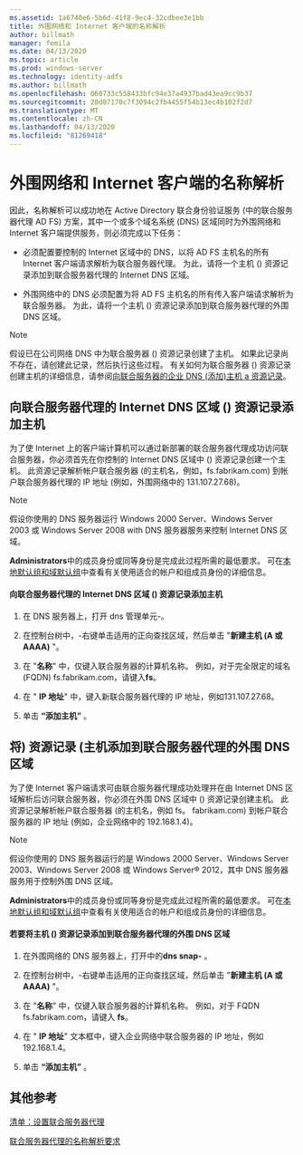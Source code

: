 ```yaml
---
ms.assetid: 1a6740e6-5b6d-41f8-9ec4-32cdbee3e1bb
title: 外围网络和 Internet 客户端的名称解析
author: billmath
manager: femila
ms.date: 04/13/2020
ms.topic: article
ms.prod: windows-server
ms.technology: identity-adfs
ms.author: billmath
ms.openlocfilehash: 060733c558433bfc94e37a4937bad43ea9cc9b37
ms.sourcegitcommit: 20d07170c7f3094c2fb4455f54b13ec4b102f2d7
ms.translationtype: MT
ms.contentlocale: zh-CN
ms.lasthandoff: 04/13/2020
ms.locfileid: "81269418"
---
```

# <a name="name-resolution-for-perimeter-and-internet-clients"></a>外围网络和 Internet 客户端的名称解析


因此，名称解析可以成功地在 Active Directory 联合身份验证服务 \(中的联合服务器代理 AD FS\) 方案，其中一个或多个域名系统 \(DNS\) 区域同时为外围网络和 Internet 客户端提供服务，则必须完成以下任务：  
  
-   必须配置要控制的 Internet 区域中的 DNS，以将 AD FS 主机名的所有 Internet 客户端请求解析为联合服务器代理。 为此，请将一个主机 \(\) 资源记录添加到联合服务器代理的 Internet DNS 区域。  
  
-   外围网络中的 DNS 必须配置为将 AD FS 主机名的所有传入客户端请求解析为联合服务器。 为此，请将一个主机 \(\) 资源记录添加到联合服务器代理的外围 DNS 区域。  
  
> [!NOTE]  
> 假设已在公司网络 DNS 中为联合服务器 \(\) 资源记录创建了主机。 如果此记录尚不存在，请创建此记录，然后执行这些过程。 有关如何为联合服务器 \(\) 资源记录创建主机的详细信息，请参阅[向联合服务器的企业 DNS &#40;添加&#41;主机 a 资源记录](Add-a-Host--A--Resource-Record-to-Corporate-DNS-for-a-Federation-Server.md)。  
  
## <a name="add-a-host-a-resource-record-to-the-internet-dns-zone-for-a-federation-server-proxy"></a>向联合服务器代理的 Internet DNS 区域 \(\) 资源记录添加主机  
为了使 Internet 上的客户端计算机可以通过新部署的联合服务器代理成功访问联合服务器，你必须首先在你控制的 Internet DNS 区域中 \(\) 资源记录创建一个主机。 此资源记录解析帐户联合服务器 \(的主机名，例如，fs.fabrikam.com\) 到帐户联合服务器代理的 IP 地址 \(例如，外围网络中的 131.107.27.68\)。  
  
> [!NOTE]  
> 假设你使用的 DNS 服务器运行 Windows 2000 Server、Windows Server 2003 或 Windows Server 2008 with DNS 服务器服务来控制 Internet DNS 区域。  
  
**Administrators**中的成员身份或同等身份是完成此过程所需的最低要求。  可在[本地默认组和域默认组](https://go.microsoft.com/fwlink/?LinkId=83477)中查看有关使用适合的帐户和组成员身份的详细信息。   
  
#### <a name="to-add-a-host-a-resource-record-to-the-internet-dns-zone-for-a-federation-server-proxy"></a>向联合服务器代理的 Internet DNS 区域 \(\) 资源记录添加主机  
  
1.  在 DNS 服务器上，打开 dns 管理单元\-。  
  
2.  在控制台树中，\-右键单击适用的正向查找区域，然后单击 "**新建主机 \(A 或 AAAA\)** "。  
  
3.  在 "**名称**" 中，仅键入联合服务器的计算机名称。 例如，对于完全限定的域名 \(FQDN\) fs.fabrikam.com，请键入**fs**。  
  
4.  在 " **IP 地址**" 中，键入新联合服务器代理的 IP 地址，例如131.107.27.68。  
  
5.  单击 **“添加主机”** 。  
  
## <a name="add-a-host-a-resource-record-to-the-perimeter-dns-zone-for-a-federation-server-proxy"></a>将\) 资源记录 \(主机添加到联合服务器代理的外围 DNS 区域  
为了使 Internet 客户端请求可由联合服务器代理成功处理并在由 Internet DNS 区域解析后访问联合服务器，你必须在外围 DNS 区域中 \(\) 资源记录创建主机。 此资源记录解析帐户联合服务器 \(的主机名，例如 fs。 fabrikam.com\) 到帐户联合服务器的 IP 地址 \(例如，企业网络中的 192.168.1.4\)。  
  
> [!NOTE]  
> 假设你使用的 DNS 服务器运行的是 Windows 2000 Server、Windows Server 2003、Windows Server 2008 或 Windows Server&reg; 2012，其中 DNS 服务器服务用于控制外围 DNS 区域。  
  
**Administrators**中的成员身份或同等身份是完成此过程所需的最低要求。  可在[本地默认组和域默认组](https://go.microsoft.com/fwlink/?LinkId=83477)中查看有关使用适合的帐户和组成员身份的详细信息。   
  
#### <a name="to-add-a-host-a-resource-record-to-the-perimeter-dns-zone-for-a-federation-server-proxy"></a>若要将主机 \(\) 资源记录添加到联合服务器代理的外围 DNS 区域  
  
1.  在外围网络的 DNS 服务器上，打开中的**dns snap\-** 。  
  
2.  在控制台树中，\-右键单击适用的正向查找区域，然后单击 "**新建主机 \(A 或 AAAA\)** "。  
  
3.  在 "**名称**" 中，仅键入联合服务器的计算机名称。 例如，对于 FQDN fs.fabrikam.com，请键入 **fs**。  
  
4.  在 " **IP 地址**" 文本框中，键入企业网络中联合服务器的 IP 地址，例如192.168.1.4。  
  
5.  单击 **“添加主机”** 。  
  
## <a name="additional-references"></a>其他参考  
[清单：设置联合服务器代理](Checklist--Setting-Up-a-Federation-Server-Proxy.md)  
  
[联合服务器代理的名称解析要求](https://technet.microsoft.com/library/dd807055.aspx)  
  


